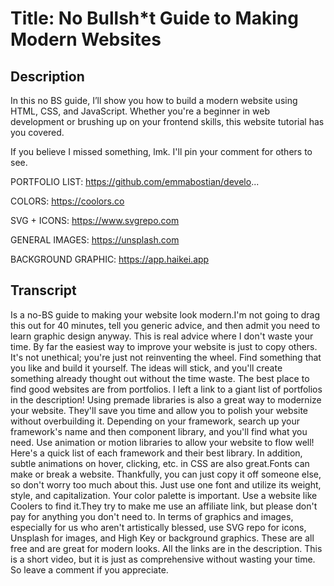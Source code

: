 # **Title**: No Bullsh*t Guide to Making Modern Websites

## **Description**

In this no BS guide, I’ll show you how to build a modern website using HTML, CSS, and JavaScript. Whether you're a beginner in web development or brushing up on your frontend skills, this website tutorial has you covered.

If you believe I missed something, lmk. I'll pin your comment for others to see. 

PORTFOLIO LIST:
https://github.com/emmabostian/develo...

COLORS:
https://coolors.co

SVG + ICONS:
https://www.svgrepo.com

GENERAL IMAGES:
https://unsplash.com

BACKGROUND GRAPHIC:
https://app.haikei.app

## **Transcript**

Is a no-BS guide to making your website look modern.I'm not going to drag this out for 40 minutes, tell you generic advice, and then admit you need to learn graphic design anyway. This is real advice where I don't waste your time. By far the easiest way to improve your website is just to copy others. It's not unethical; you're just not reinventing the wheel. Find something that you like and build it yourself. The ideas will stick, and you'll create something already thought out without the time waste. The best place to find good websites are from portfolios. I left a link to a giant list of portfolios in the description! Using premade libraries is also a great way to modernize your website. They'll save you time and allow you to polish your website without overbuilding it. Depending on your framework, search up your framework's name and then component library, and you'll find what you need. Use animation or motion libraries to allow your website to flow well! Here's a quick list of each framework and their best library. In addition, subtle animations on hover, clicking, etc. in CSS are also great.Fonts can make or break a website. Thankfully, you can just copy it off someone else, so don't worry too much about this. Just use one font and utilize its weight, style, and capitalization. Your color palette is important. Use a website like Coolers to find it.They try to make me use an affiliate link, but please don't pay for anything you don't need to. In terms of graphics and images, especially for us who aren't artistically blessed, use SVG repo for icons, Unsplash for images, and High Key or background graphics. These are all free and are great for modern looks. All the links are in the description. This is a short video, but it is just as comprehensive without wasting your time. So leave a comment if you appreciate.